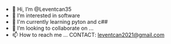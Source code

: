 - 👋 Hi, I’m @Leventcan35
- 👀 I’m interested in software
- 🌱 I'm currently learning pyton and c##
- 💞️ I’m looking to collaborate on ...
- 📫 How to reach me ...
  CONTACT: leventcan2021@gmail.com

<!---
Leventcan35/Leventcan35 is a ✨ special ✨ repository because its `README.md` (this file) appears on your GitHub profile.
You can click the Preview link to take a look at your changes.
--->
